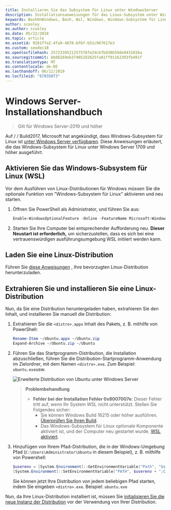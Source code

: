 ```yaml
---
title: Installieren Sie das Subsystem für Linux unter WindowsServer
description: Installationsanweisungen für das Linux-Subsystem unter Windows Server.
keywords: BashOnWindows, Bash, Wsl, Windows, Windows-Subsystem für Linux, Windowssubsystem, Ubuntu und WindowsServer
author: scooley
ms.author: scooley
ms.date: 05/22/2018
ms.topic: article
ms.assetid: 9281ffa2-4fa9-4078-bf6f-b51c967617e3
ms.custom: seodec18
ms.openlocfilehash: 25723395212575f8fe2dcbfbd30b59de9431816a
ms.sourcegitcommit: bb88269eb37405192625fa81ff91162393fb491f
ms.translationtype: MT
ms.contentlocale: de-DE
ms.lasthandoff: 06/12/2019
ms.locfileid: "67035073"
---
```

# <a name="windows-server-installation-guide"></a>Windows Server-Installationshandbuch

> Gilt für Windows Server-2019 und höher

Auf / / Build2017, Microsoft hat angekündigt, dass Windows-Subsystem für Linux ist [unter Windows Server verfügbaren](https://blogs.technet.microsoft.com/hybridcloud/2017/05/10/windows-server-for-developers-news-from-microsoft-build-2017/).  Diese Anweisungen erläutert, die das Windows-Subsystem für Linux unter Windows Server 1709 und höher ausgeführt.

## <a name="enable-the-windows-subsystem-for-linux-wsl"></a>Aktivieren Sie das Windows-Subsystem für Linux (WSL)

Vor dem Ausführen von Linux-Distributionen für Windows müssen Sie die optionale Funktion von "Windows-Subsystem für Linux" aktivieren und neu starten.

1. Öffnen Sie PowerShell als Administrator, und führen Sie aus:
    ```powershell
    Enable-WindowsOptionalFeature -Online -FeatureName Microsoft-Windows-Subsystem-Linux
    ```

2. Starten Sie Ihre Computer bei entsprechender Aufforderung neu. **Dieser Neustart ist erforderlich,** um sicherzustellen, dass es sich bei eine vertrauenswürdigen ausführungsumgebung WSL initiiert werden kann.

## <a name="download-a-linux-distro"></a>Laden Sie eine Linux-Distribution

Führen Sie [diese Anweisungen](install-manual.md) , Ihre bevorzugten Linux-Distribution herunterzuladen.

## <a name="extract-and-install-a-linux-distro"></a>Extrahieren Sie und installieren Sie eine Linux-Distribution
Nun, da Sie eine Distribution heruntergeladen haben, extrahieren Sie den Inhalt, und installieren Sie manuell die Distribution:

1. Extrahieren Sie die `<distro>.appx` Inhalt des Pakets, z. B. mithilfe von PowerShell:

    ```powershell
    Rename-Item ~/Ubuntu.appx ~/Ubuntu.zip
    Expand-Archive ~/Ubuntu.zip ~/Ubuntu
    ```

2. Führen Sie das Startprogramm-Distribution, die Installation abzuschließen, führen Sie die Distribution-Startprogramm-Anwendung im Zielordner, mit dem Namen `<distro>.exe`. Zum Beispiel: `ubuntu.exe`usw.

    ![Erweiterte Distribution von Ubuntu unter Windows Server](media/server-appx-expand.png)

    > **Problembehandlung**
    > * **Fehler bei der Installation Fehler 0x8007007e**: Dieser Fehler tritt auf, wenn Ihr System WSL nicht unterstützt. Stellen Sie Folgendes sicher:
    >   * Sie können Windows Build 16215 oder höher ausführen. [Überprüfen Sie Ihren Build](troubleshooting.md#check-your-build-number).
    >   * Das Windows-Subsystem für Linux optionale Komponente aktiviert ist, und der Computer neu gestartet wurde.  [WSL aktiviert](troubleshooting.md#confirm-wsl-is-enabled).
    
3. Hinzufügen von Ihrem Pfad-Distribution, die in der Windows-Umgebung Pfad (`C:\Users\Administrator\Ubuntu` in diesem Beispiel), z. B. mithilfe von Powershell:
        
    ```powershell
    $userenv = [System.Environment]::GetEnvironmentVariable("Path", "User")
    [System.Environment]::SetEnvironmentVariable("PATH", $userenv + ";C:\Users\Administrator\Ubuntu", "User")
    ```
    Sie können jetzt Ihre Distribution von jedem beliebigen Pfad starten, indem Sie eingeben `<distro>.exe`. Beispiel: `ubuntu.exe`

Nun, da Ihre Linux-Distribution installiert ist, müssen Sie [initialisieren Sie die neue Instanz der Distribution](initialize-distro.md) vor der Verwendung von Ihrer Distribution.
